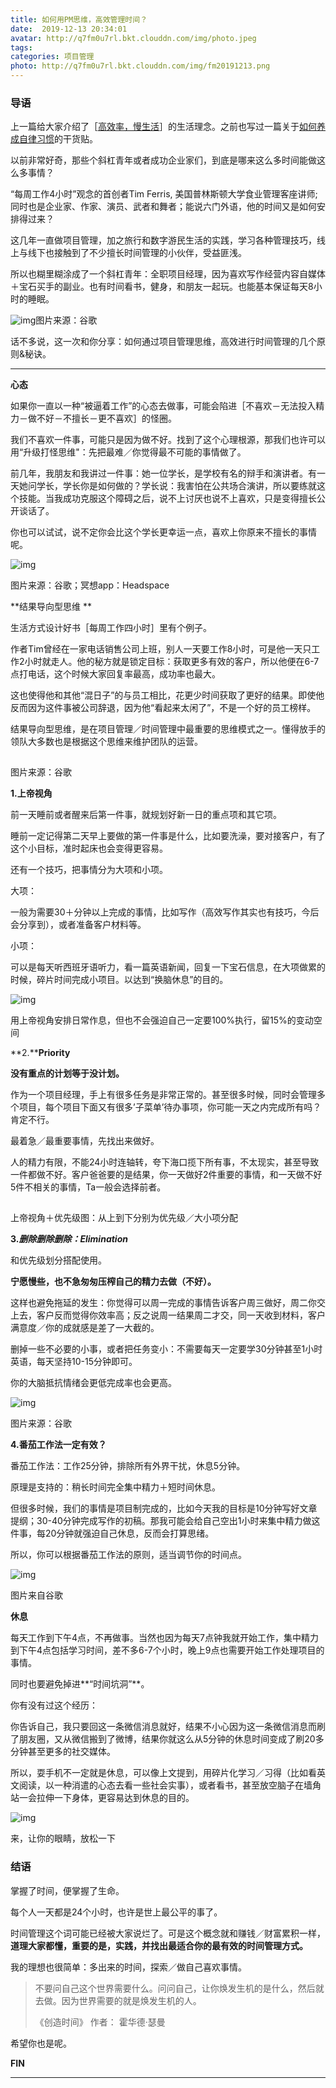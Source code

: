 ```yaml
---
title: 如何用PM思维，高效管理时间？
date:  2019-12-13 20:34:01
avatar: http://q7fm0u7rl.bkt.clouddn.com/img/photo.jpeg
tags: 
categories: 项目管理
photo: http://q7fm0u7rl.bkt.clouddn.com/img/fm20191213.png
---
```


### **导语**

上一篇给大家介绍了［[高效率，慢生活](http://mp.weixin.qq.com/s?__biz=MzU4NjY5NjQxMw==&mid=2247484498&idx=1&sn=5a49e5fdf24751e5442480153fe619da&chksm=fdf617e0ca819ef6c5bf9ff69bab83666624f0d28a28fa01b3c3805efee38423c9c74af978f6&scene=21#wechat_redirect)］的生活理念。之前也写过一篇关于[如何养成自律习惯](http://mp.weixin.qq.com/s?__biz=MzU4NjY5NjQxMw==&mid=2247484208&idx=1&sn=27119b45675a1605e793be97014a6656&chksm=fdf61082ca81999495f87a172ad60fec23f33280895436e244cd678b3acc4b4c6efe3a58aad6&scene=21#wechat_redirect)的干货贴。

 

以前非常好奇，那些个斜杠青年或者成功企业家们，到底是哪来这么多时间能做这么多事情？


“每周工作4小时”观念的首创者Tim Ferris, 美国普林斯顿大学食业管理客座讲师; 同时也是企业家、作家、演员、武者和舞者；能说六门外语，他的时间又是如何安排得过来？



这几年一直做项目管理，加之旅行和数字游民生活的实践，学习各种管理技巧，线上与线下也接触到了不少擅长时间管理的小伙伴，受益匪浅。



所以也糊里糊涂成了一个斜杠青年：全职项目经理，因为喜欢写作经营内容自媒体＋宝石买手的副业。也有时间看书，健身，和朋友一起玩。也能基本保证每天8小时的睡眠。





![img](http://q7fm0u7rl.bkt.clouddn.com//img640-20200406231156034.jpeg)图片来源：谷歌



话不多说，这一次和你分享：如何通过项目管理思维，高效进行时间管理的几个原则&秘诀。





------





**心态**



如果你一直以一种“被逼着工作”的心态去做事，可能会陷进［不喜欢－无法投入精力－做不好－不擅长－更不喜欢］的怪圈。

 

我们不喜欢一件事，可能只是因为做不好。找到了这个心理根源，那我们也许可以用“升级打怪思维"：先把最难／你觉得最不可能的事情做了。

 

前几年，我朋友和我讲过一件事：她一位学长，是学校有名的辩手和演讲者。有一天她问学长，学长你是如何做的？学长说：我害怕在公共场合演讲，所以要练就这个技能。当我成功克服这个障碍之后，说不上讨厌也说不上喜欢，只是变得擅长公开谈话了。

 

你也可以试试，说不定你会比这个学长更幸运一点，喜欢上你原来不擅长的事情呢。





![img](http://q7fm0u7rl.bkt.clouddn.com//img640-20200406231200392.jpeg)

 图片来源：谷歌；冥想app：Headspace                





**结果导向型思维
**





生活方式设计好书［每周工作四小时］里有个例子。 



作者Tim曾经在一家电话销售公司上班，别人一天要工作8小时，可是他一天只工作2小时就走人。他的秘方就是锁定目标：获取更多有效的客户，所以他便在6-7点打电话，这个时候大家回复率最高，成功率也最大。



这也使得他和其他“混日子”的与员工相比，花更少时间获取了更好的结果。即使他反而因为这件事被公司辞退，因为他“看起来太闲了”，不是一个好的员工榜样。



结果导向型思维，是在项目管理／时间管理中最重要的思维模式之一。懂得放手的领队大多数也是根据这个思维来维护团队的运营。



![img](data:image/gif;base64,iVBORw0KGgoAAAANSUhEUgAAAAEAAAABCAYAAAAfFcSJAAAADUlEQVQImWNgYGBgAAAABQABh6FO1AAAAABJRU5ErkJggg==)

图片来源：谷歌



**1.上帝视角**





前一天睡前或者醒来后第一件事，就规划好新一日的重点项和其它项。



睡前一定记得第二天早上要做的第一件事是什么，比如要洗澡，要对接客户，有了这个小目标，准时起床也会变得更容易。



还有一个技巧，把事情分为大项和小项。



大项：

一般为需要30＋分钟以上完成的事情，比如写作（高效写作其实也有技巧，今后会分享到），或者准备客户材料等。



小项：

可以是每天听西班牙语听力，看一篇英语新闻，回复一下宝石信息，在大项做累的时候，碎片时间完成小项目。以达到“换脑休息”的目的。



![img](http://q7fm0u7rl.bkt.clouddn.com//img640-20200406231205229.jpeg)

用上帝视角安排日常作息，但也不会强迫自己一定要100%执行，留15%的变动空间                               



**2.****Priority** 



**没有重点的计划等于没计划。**

 

作为一个项目经理，手上有很多任务是非常正常的。甚至很多时候，同时会管理多个项目，每个项目下面又有很多’子菜单’待办事项，你可能一天之内完成所有吗？肯定不行。



最着急／最重要事情，先找出来做好。



人的精力有限，不能24小时连轴转，夸下海口揽下所有事，不太现实，甚至导致一件都做不好。客户爸爸要的是结果，你一天做好2件重要的事情，和一天做不好5件不相关的事情，Ta一般会选择前者。



![img](data:image/gif;base64,iVBORw0KGgoAAAANSUhEUgAAAAEAAAABCAYAAAAfFcSJAAAADUlEQVQImWNgYGBgAAAABQABh6FO1AAAAABJRU5ErkJggg==)

上帝视角＋优先级图：从上到下分别为优先级／大小项分配                                   



**3.*删除删除删除：Elimination***



和优先级划分搭配使用。



**宁愿慢些，也不急匆匆压榨自己的精力去做（不好）。**



这样也避免拖延的发生：你觉得可以周一完成的事情告诉客户周三做好，周二你交上去，客户反而觉得你效率高；反之说周一结果周二才交，同一天收到材料，客户满意度／你的成就感是差了一大截的。



删掉一些不必要的小事，或者把任务变小：不需要每天一定要学30分钟甚至1小时英语，每天坚持10-15分钟即可。



你的大脑抵抗情绪会更低完成率也会更高。



![img](http://q7fm0u7rl.bkt.clouddn.com//img640-20200406231308594.jpeg)

图片来源：谷歌



**4.番茄工作法一定有效？**



番茄工作法：工作25分钟，排除所有外界干扰，休息5分钟。



原理是支持的：稍长时间完全集中精力＋短时间休息。



但很多时候，我们的事情是项目制完成的，比如今天我的目标是10分钟写好文章提纲；30-40分钟完成写作的初稿。那我可能会给自己空出1小时来集中精力做这件事，每20分钟就强迫自己休息，反而会打算思绪。



所以，你可以根据番茄工作法的原则，适当调节你的时间点。



![img](http://q7fm0u7rl.bkt.clouddn.com//img640-20200406231334283.jpeg)

图片来自谷歌





**休息**



每天工作到下午4点，不再做事。当然也因为每天7点钟我就开始工作，集中精力到下午4点包括学习时间，差不多6-7个小时，晚上9点也需要开始工作处理项目的事情。



同时也要避免掉进**“时间坑洞”**。



你有没有过这个经历：

你告诉自己，我只要回这一条微信消息就好，结果不小心因为这一条微信消息而刷了朋友圈，又从微信搬到了微博，结果你就这么从5分钟的休息时间变成了刷20多分钟甚至更多的社交媒体。



所以，耍手机不一定就是休息，可以像上文提到，用碎片化学习／习得（比如看英文阅读，以一种消遣的心态去看一些社会实事），或者看书，甚至放空脑子在墙角站一会拉伸一下身体，更容易达到休息的目的。



![img](http://q7fm0u7rl.bkt.clouddn.com//img640-20200406231344864.jpeg)

来，让你的眼睛，放松一下





### **结语**



掌握了时间，便掌握了生命。

 

每个人一天都是24个小时，也许是世上最公平的事了。



时间管理这个词可能已经被大家说烂了。可是这个概念就和赚钱／财富累积一样，**道理大家都懂，重要的是，实践，并找出最适合你的最有效的时间管理方式。**

 

我的理想也很简单：多出来的时间，探索／做自己喜欢事情。



> 不要问自己这个世界需要什么。问问自己，让你焕发生机的是什么，然后就去做。因为世界需要的就是焕发生机的人。
>
> 《创造时间》 作者： 霍华德·瑟曼



希望你也是呢。





**FIN**

***

